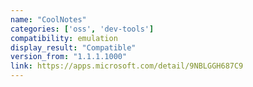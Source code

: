 ```yaml
---
name: "CoolNotes"
categories: ['oss', 'dev-tools']
compatibility: emulation
display_result: "Compatible"
version_from: "1.1.1.1000"
link: https://apps.microsoft.com/detail/9NBLGGH687C9
---
```

